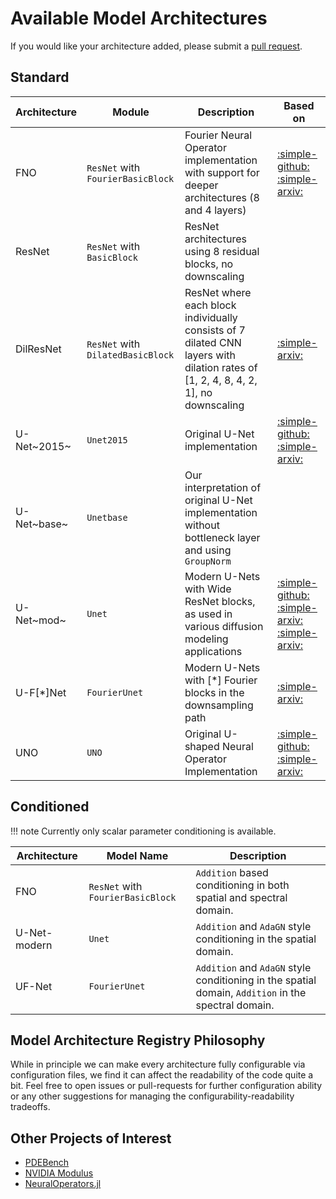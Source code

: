 # Available Model Architectures

If you would like your architecture added, please submit a [pull request](https://github.com/microsoft/pdearena/pulls).

## Standard

| Architecture   | Module                                                                                                                              | Description                                                                                        | Based on                                                                                                                                                                                                                                        |
| -------------- | --------------------------------------------------------------------------------------------------------------------------------------- | -------------------------------------------------------------------------------------------------- | ----------------------------------------------------------------------------------------------------------------------------------------------------------------------------------------------------------------------------------------------- |
| FNO            | `ResNet` with `FourierBasicBlock`                                                                                               | Fourier Neural Operator implementation with support for deeper architectures (8 and 4 layers)      | [:simple-github:](https://github.com/zongyi-li/fourier_neural_operator) [:simple-arxiv:](https://arxiv.org/abs/2010.08895)                                                                                                                      |
| ResNet         | `ResNet` with `BasicBlock`                                                                                                                                |         ResNet architectures using 8 residual blocks, no downscaling                                                                                           |                                                                                                                                                                                                                                                 |
| DilResNet | `ResNet` with `DilatedBasicBlock`                                                                                                                         |       ResNet where each block individually consists of 7 dilated CNN layers with dilation rates of [1, 2, 4, 8, 4, 2, 1], no downscaling                                                                                              | [:simple-arxiv:](https://arxiv.org/abs/2112.15275)                                                                                                                                                                                              |
| U-Net~2015~    | `Unet2015`                                                                                                                              | Original U-Net implementation                                                                      | [:simple-github:](https://github.com/pdebench/PDEBench/blob/main/pdebench/models/unet/unet.py)    [:simple-arxiv:](https://openreview.net/forum?id=dh_MkX0QfrK)                                                                                 |
| U-Net~base~    | `Unetbase`                                                                                                                               | Our interpretation of original U-Net implementation without bottleneck layer and using `GroupNorm` |                                                                                                                                                                                                                            |
| U-Net~mod~     | `Unet`                                                          | Modern U-Nets with Wide ResNet blocks, as used in various diffusion modeling applications          | [:simple-github:](https://github.com/labmlai/annotated_deep_learning_paper_implementations/blob/master/labml_nn/diffusion/ddpm/unet.py) [:simple-arxiv:](https://arxiv.org/abs/2006.11239)   [:simple-arxiv:](https://arxiv.org/abs/2102.09672) |
| U-F[*]Net        | `FourierUnet` | Modern U-Nets with [*]  Fourier blocks in the downsampling path                                 | [:simple-arxiv:](https://arxiv.org/abs/2209.15616)                                                                                                                                                                                              |
| UNO            | `UNO`                                                                                                                                   | Original U-shaped Neural Operator Implementation                                                   | [:simple-github:](https://github.com/ashiq24/UNO) [:simple-arxiv:](https://arxiv.org/abs/2204.11127)                                                                                                                                            |

## Conditioned

!!! note
    Currently only scalar parameter conditioning is available.

| Architecture | Model Name      | Description |
| ------------ | --------------- | ----------- |
| FNO          | `ResNet` with `FourierBasicBlock` | `Addition` based conditioning in both spatial and spectral domain.            |
| U-Net-modern | `Unet`          | `Addition` and `AdaGN` style conditioning in the spatial domain.            |
| UF-Net       | `FourierUnet`   | `Addition` and `AdaGN` style conditioning in the spatial domain, `Addition` in the spectral domain.            |

## Model Architecture Registry Philosophy

While in principle we can make every architecture fully configurable via configuration files, we find it can affect the readability of the code quite a bit. Feel free to open issues or pull-requests for further configuration ability or any other suggestions for managing the configurability-readability tradeoffs.

## Other Projects of Interest

- [PDEBench](https://github.com/pdebench/PDEBench)
- [NVIDIA Modulus](https://developer.nvidia.com/modulus)
- [NeuralOperators.jl](https://github.com/SciML/NeuralOperators.jl)
